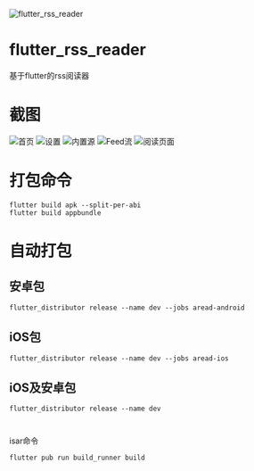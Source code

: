 ![flutter_rss_reader](https://github.com/lidary-byte/flutter_rss_reader/blob/main/ARead%20res/logo1.png)

# flutter_rss_reader

基于flutter的rss阅读器 
# 截图
![首页](https://github.com/lidary-byte/flutter_rss_reader/blob/main/ARead%20res/screen.jpg)
![设置](https://github.com/lidary-byte/flutter_rss_reader/blob/main/ARead%20res/%E8%AE%BE%E7%BD%AE.png)
![内置源](https://github.com/lidary-byte/flutter_rss_reader/blob/main/ARead%20res/%E5%86%85%E7%BD%AE%E6%BA%90.png)
![Feed流](https://github.com/lidary-byte/flutter_rss_reader/blob/main/ARead%20res/feed%E6%B5%81.png)
![阅读页面](https://github.com/lidary-byte/flutter_rss_reader/blob/main/ARead%20res/Frame%206.png)


# 打包命令
```
flutter build apk --split-per-abi
flutter build appbundle
```

# 自动打包
## 安卓包
```
flutter_distributor release --name dev --jobs aread-android
```
## iOS包
```
flutter_distributor release --name dev --jobs aread-ios
```
 ## iOS及安卓包
```
flutter_distributor release --name dev
```
#
isar命令
```
flutter pub run build_runner build
```

 

